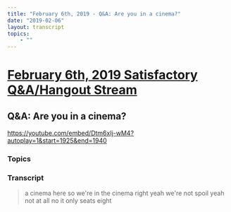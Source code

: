 ```yaml
---
title: "February 6th, 2019 - Q&A: Are you in a cinema?"
date: "2019-02-06"
layout: transcript
topics:
    - ""
---
```

# [February 6th, 2019 Satisfactory Q&A/Hangout Stream](../2019-02-06.md)
## Q&A: Are you in a cinema?
https://youtube.com/embed/Dtm6xIj-wM4?autoplay=1&start=1925&end=1940
### Topics


### Transcript

> a cinema here so we're in the cinema
> right yeah we're not spoil
> yeah not at all no it only seats eight
